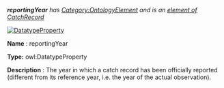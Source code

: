___reportingYear__ 
 has
 [Category:OntologyElement](../../Category/OntologyElement "Category:OntologyElement") 
 and is an
 [element of](../../Property/ElementOf "Property:ElementOf") 
[CatchRecord](../../Submissions/CatchRecord "Submissions:CatchRecord")_




  





[![DatatypeProperty](../../images/thumb/a/a5/DatatypeProperty.gif/45px-DatatypeProperty.gif)](../../Image/DatatypeProperty.gif "DatatypeProperty")


__Name__ 
 : reportingYear
 



__Type:__ 
 owl:DatatypeProperty
 



__Description__ 
 : The year in which a catch record has been officially reported (different from its reference year, i.e. the year of the actual observation).